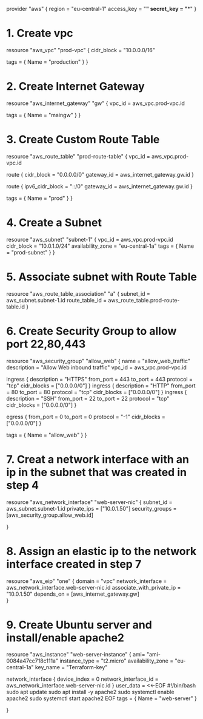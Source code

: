provider "aws" {
  region = "eu-central-1"
  access_key = "******"
  secret_key = "*******"
}
# 1. Create vpc

resource "aws_vpc" "prod-vpc" {
  cidr_block       = "10.0.0.0/16"
  
  tags = {
    Name = "production"
  }
}
# 2. Create Internet Gateway

resource "aws_internet_gateway" "gw" {
  vpc_id = aws_vpc.prod-vpc.id

  tags = {
    Name = "maingw"
  }
}
# 3. Create Custom Route Table

resource "aws_route_table" "prod-route-table" {
  vpc_id = aws_vpc.prod-vpc.id

  route {
    cidr_block = "0.0.0.0/0"
    gateway_id = aws_internet_gateway.gw.id
  }

  route {
    ipv6_cidr_block        = "::/0"
    gateway_id  = aws_internet_gateway.gw.id
  }

  tags = {
    Name = "prod"
  }
}
# 4. Create a Subnet 

resource "aws_subnet" "subnet-1" {
  vpc_id     = aws_vpc.prod-vpc.id
  cidr_block = "10.0.1.0/24"
  availability_zone = "eu-central-1a"
  tags = {
    Name = "prod-subnet"
  }
}
# 5. Associate subnet with Route Table

resource "aws_route_table_association" "a" {
  subnet_id      = aws_subnet.subnet-1.id
  route_table_id = aws_route_table.prod-route-table.id
}
# 6. Create Security Group to allow port 22,80,443

 resource "aws_security_group" "allow_web" {
   name        = "allow_web_traffic"
   description = "Allow Web inbound traffic"
   vpc_id      = aws_vpc.prod-vpc.id

   ingress {
     description = "HTTPS"
     from_port   = 443
     to_port     = 443
     protocol    = "tcp"
     cidr_blocks = ["0.0.0.0/0"]
   }
   ingress {
     description = "HTTP"
     from_port   = 80
     to_port     = 80
     protocol    = "tcp"
     cidr_blocks = ["0.0.0.0/0"]
   }
   ingress {
     description = "SSH"
     from_port   = 22
     to_port     = 22
     protocol    = "tcp"
     cidr_blocks = ["0.0.0.0/0"]
   }

   egress {
     from_port   = 0
     to_port     = 0
     protocol    = "-1"
    cidr_blocks = ["0.0.0.0/0"]
   }

  tags = {
     Name = "allow_web"
  }
 }
# 7. Creat a network interface with an ip in the subnet that was created in step 4 

resource "aws_network_interface" "web-server-nic" {
  subnet_id       = aws_subnet.subnet-1.id
  private_ips     = ["10.0.1.50"]
  security_groups = [aws_security_group.allow_web.id]

 
}
# 8. Assign an elastic ip to the network interface created in step 7

resource "aws_eip" "one" {
  domain                    = "vpc"
  network_interface         = aws_network_interface.web-server-nic.id
  associate_with_private_ip = "10.0.1.50"
  depends_on = [aws_internet_gateway.gw]                 
}

# 9. Create Ubuntu server and install/enable apache2

resource "aws_instance" "web-server-instance" {
  ami= "ami-0084a47cc718c111a"
  instance_type = "t2.micro"
  availability_zone = "eu-central-1a"
  key_name = "Terraform-key"

  network_interface {
    device_index = 0
    network_interface_id = aws_network_interface.web-server-nic.id 
  }
  user_data = <<-EOF
              #!/bin/bash
              sudo apt update
              sudo apt install -y apache2
              sudo systemctl enable apache2
              sudo systemctl start apache2
              EOF
  tags = {
    Name = "web-server"
  }

}
